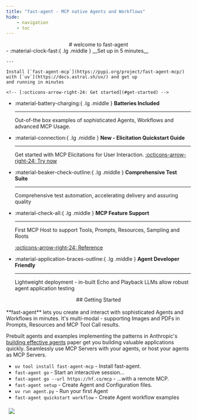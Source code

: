 ```yaml
---
title: "fast-agent - MCP native Agents and Workflows"
hide:
    - navigation
    - toc
---
```

<center>
# welcome to fast-agent
</center>

<div class="grid cards" markdown>
-   :material-clock-fast:{ .lg .middle } __Set up in 5 minutes__

    ---

    Install [`fast-agent-mcp`](https://pypi.org/project/fast-agent-mcp/) with [`uv`](https://docs.astral.sh/uv/) and get up
    and running in minutes

    <!-- [:octicons-arrow-right-24: Get started](#get-started) -->


-   :material-battery-charging:{ .lg .middle } __Batteries Included__

    ---

    Out-of-the box examples of sophisticated Agents, Workflows and advanced MCP Usage.

-   :material-connection:{ .lg .middle } __New - Elicitation Quickstart Guide__

    ---

    Get started with MCP Elicitations for User Interaction. 
    [:octicons-arrow-right-24: Try now](./mcp/elicitations.md)

-   :material-beaker-check-outline:{ .lg .middle } __Comprehensive Test Suite__

    ---

    Comprehensive test automation, accelerating delivery and assuring quality


-   :material-check-all:{ .lg .middle } __MCP Feature Support__

    ---

    First MCP Host to support Tools, Prompts, Resources, Sampling and Roots

    [:octicons-arrow-right-24: Reference](mcp/index.md)

-   :material-application-braces-outline:{ .lg .middle } __Agent Developer Friendly__

    ---

    Lightweight deployment - in-built Echo and Playback LLMs allow robust agent application testing






</div>

<center>
## Getting Started
</center>
<br />
<div class="grid" markdown>
<div align="top" markdown>
**fast-agent** lets you create and interact with sophisticated Agents and Workflows in minutes. It's multi-modal - supporting Images and PDFs in Prompts, Resources and MCP Tool Call results.  

Prebuilt agents and examples implementing the patterns in Anthropic's [building effective agents](https://www.anthropic.com/engineering/building-effective-agents) paper get you building valuable applications quickly. Seamlessly use MCP Servers with your agents, or host your agents as MCP Servers.

* `uv tool install fast-agent-mcp` - Install fast-agent.
* `fast-agent go` - Start an interactive session...
* `fast-agent go --url https://hf.co/mcp` - ...with a remote MCP.
* `fast-agent setup` - Create Agent and Configuration files.
* `uv run agent.py` - Run your first Agent
* `fast-agent quickstart workflow` - Create Agent workflow examples
</div>
<div markdown>
<!--[Welcome Image](welcome_small.png)-->
<img src="welcome_small.png" style="padding: 0.5em;" />
</div>
</div>





